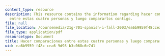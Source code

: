 ```yaml
---
content_type: resource
description: This resource contains the information regarding hacer comparaciones
  entre estas cuatro personas y luego compararlos contigo.
file: null
file_location: /coursemedia/21g-701-spanish-i-fall-2003/ea6b9959f48ccea69d93b3c068c6e7d1_MIT21G_701F03_21adjcom.pdf
file_type: application/pdf
resourcetype: Document
title: Hacer comparaciones entre estas cuatro personas y luego compararlos contigo
uid: ea6b9959-f48c-cea6-9d93-b3c068c6e7d1
---
```

